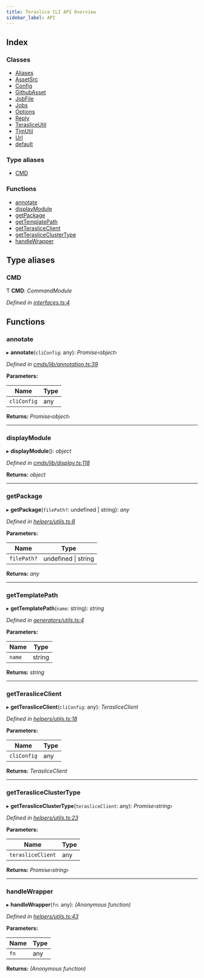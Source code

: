 ```yaml
---
title: Teraslice CLI API Overview
sidebar_label: API
---
```


## Index

### Classes

* [Aliases](classes/aliases.md)
* [AssetSrc](classes/assetsrc.md)
* [Config](classes/config.md)
* [GithubAsset](classes/githubasset.md)
* [JobFile](classes/jobfile.md)
* [Jobs](classes/jobs.md)
* [Options](classes/options.md)
* [Reply](classes/reply.md)
* [TerasliceUtil](classes/terasliceutil.md)
* [TjmUtil](classes/tjmutil.md)
* [Url](classes/url.md)
* [default](classes/default.md)

### Type aliases

* [CMD](overview.md#cmd)

### Functions

* [annotate](overview.md#annotate)
* [displayModule](overview.md#displaymodule)
* [getPackage](overview.md#getpackage)
* [getTemplatePath](overview.md#gettemplatepath)
* [getTerasliceClient](overview.md#getterasliceclient)
* [getTerasliceClusterType](overview.md#getterasliceclustertype)
* [handleWrapper](overview.md#handlewrapper)

## Type aliases

###  CMD

Ƭ **CMD**: *CommandModule*

*Defined in [interfaces.ts:4](https://github.com/terascope/teraslice/blob/d2d877b60/packages/teraslice-cli/src/interfaces.ts#L4)*

## Functions

###  annotate

▸ **annotate**(`cliConfig`: any): *Promise‹object›*

*Defined in [cmds/lib/annotation.ts:39](https://github.com/terascope/teraslice/blob/d2d877b60/packages/teraslice-cli/src/cmds/lib/annotation.ts#L39)*

**Parameters:**

Name | Type |
------ | ------ |
`cliConfig` | any |

**Returns:** *Promise‹object›*

___

###  displayModule

▸ **displayModule**(): *object*

*Defined in [cmds/lib/display.ts:118](https://github.com/terascope/teraslice/blob/d2d877b60/packages/teraslice-cli/src/cmds/lib/display.ts#L118)*

**Returns:** *object*

___

###  getPackage

▸ **getPackage**(`filePath?`: undefined | string): *any*

*Defined in [helpers/utils.ts:8](https://github.com/terascope/teraslice/blob/d2d877b60/packages/teraslice-cli/src/helpers/utils.ts#L8)*

**Parameters:**

Name | Type |
------ | ------ |
`filePath?` | undefined \| string |

**Returns:** *any*

___

###  getTemplatePath

▸ **getTemplatePath**(`name`: string): *string*

*Defined in [generators/utils.ts:4](https://github.com/terascope/teraslice/blob/d2d877b60/packages/teraslice-cli/src/generators/utils.ts#L4)*

**Parameters:**

Name | Type |
------ | ------ |
`name` | string |

**Returns:** *string*

___

###  getTerasliceClient

▸ **getTerasliceClient**(`cliConfig`: any): *TerasliceClient*

*Defined in [helpers/utils.ts:18](https://github.com/terascope/teraslice/blob/d2d877b60/packages/teraslice-cli/src/helpers/utils.ts#L18)*

**Parameters:**

Name | Type |
------ | ------ |
`cliConfig` | any |

**Returns:** *TerasliceClient*

___

###  getTerasliceClusterType

▸ **getTerasliceClusterType**(`terasliceClient`: any): *Promise‹string›*

*Defined in [helpers/utils.ts:23](https://github.com/terascope/teraslice/blob/d2d877b60/packages/teraslice-cli/src/helpers/utils.ts#L23)*

**Parameters:**

Name | Type |
------ | ------ |
`terasliceClient` | any |

**Returns:** *Promise‹string›*

___

###  handleWrapper

▸ **handleWrapper**(`fn`: any): *(Anonymous function)*

*Defined in [helpers/utils.ts:43](https://github.com/terascope/teraslice/blob/d2d877b60/packages/teraslice-cli/src/helpers/utils.ts#L43)*

**Parameters:**

Name | Type |
------ | ------ |
`fn` | any |

**Returns:** *(Anonymous function)*
